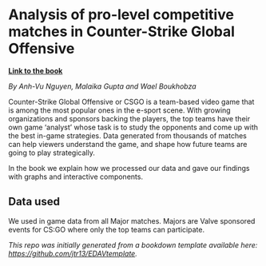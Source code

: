 # Analysis of pro-level competitive matches in Counter-Strike Global Offensive

**[Link to the book](https://anhvung.github.io/csgo_pro_matches_analysis/)**

*By Anh-Vu Nguyen, Malaika Gupta and Wael Boukhobza*

Counter-Strike Global Offensive or CSGO is a team-based video game that is among the most popular ones in the e-sport scene. With growing organizations and sponsors backing the players, the top teams have their own game ‘analyst’ whose task is to study the opponents and come up with the best in-game strategies. Data generated from thousands of matches can help viewers understand the game, and shape how future teams are going to play strategically.

In the book we explain how we processed our data and gave our findings with graphs and interactive components.

## Data used
 
 We used in game data from all Major matches. Majors are Valve sponsored events for CS:GO where only the top teams can participate.

*This repo was initially generated from a bookdown template available here: https://github.com/jtr13/EDAVtemplate.*


